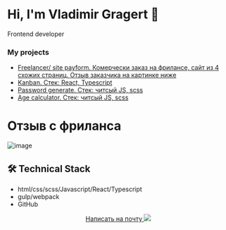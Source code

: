 # Hi, I'm Vladimir Gragert 👋
Frontend developer

<!-- <p align='center'>
   <a href="https://github-readme-stats.vercel.app/api?username=romankh3&show_icons=true&count_private=true"><img
           height=150
           src="https://github-readme-stats.vercel.app/api?username=romankh3&show_icons=true&count_private=true"/></a>
   <a href="https://github.com/romankh3/github-readme-stats"><img height=150
                                                                  src="https://github-readme-stats.vercel.app/api/top-langs/?username=romankh3&layout=compact"/></a>
</p> -->


### My projects
*   <a href="http://hosts.su/">Freelancer/ site payform. Комерчески заказ на фрилансе, сайт из 4 схожих страниц. Отзыв заказчика на картинке ниже </a>
*   <a href="https://kanban-task-management-web-app-brown.vercel.app/">Kanban. Стек: React, Typescript</a>
*   <a href="https://password-generator-app-gragert-mwitt8mx4-gragertvd.vercel.app/">Password generate. Стек: читсый JS, scss</a>
*   <a href="https://age-calculator-app-main-gragert-1hjqjfyei-gragertvd.vercel.app/">Age calculator. Стек: читсый JS, scss</a>

# Отзыв с фриланса
![image](https://github.com/GragertVD/GragertVD/assets/123471464/f557f276-2c1f-4361-9db9-5e8ab34c070f)

## 🛠 Technical Stack
*   html/css/scss/Javascript/React/Typescript   
*   gulp/webpack
*   GitHub


<p align='center'>
   <a href="mailto:gragertvd@gmail.com">
       Написать на почту
   </a>
   <a href="https://t.me/gragert_vd">
       <img src="https://img.shields.io/badge/Telegram-2CA5E0?style=for-the-badge&logo=telegram&logoColor=white"/>
   </a>
</p>
